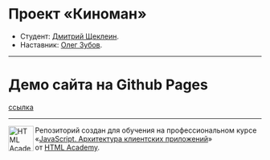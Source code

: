 # Проект «Киноман»

* Студент: [Дмитрий Щеклеин](https://up.htmlacademy.ru/ecmascript/18/user/160701).
* Наставник: [Олег Зубов](https://htmlacademy.ru/profile/id42701).

---
# Демо сайта на Github Pages

[ссылка](https://dmitrysheklein.github.io/160701-cinemaddict-18/)


---

<a href="https://htmlacademy.ru/intensive/ecmascript"><img align="left" width="50" height="50" title="HTML Academy" src="https://up.htmlacademy.ru/static/img/intensive/ecmascript/logo-for-github.svg"></a>

Репозиторий создан для обучения на профессиональном курсе «[JavaScript. Архитектура клиентских приложений](https://htmlacademy.ru/intensive/ecmascript)» от [HTML Academy](https://htmlacademy.ru).

[check-image]: https://github.com/htmlacademy-ecmascript/160701-cinemaddict-18/workflows/Project%20check/badge.svg?branch=master
[check-url]: https://github.com/htmlacademy-ecmascript/160701-cinemaddict-18/actions
